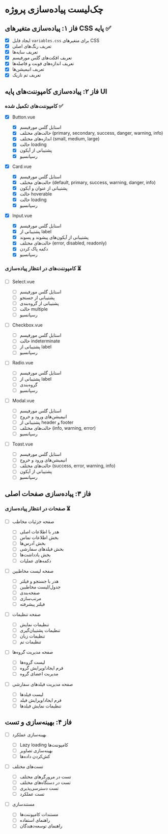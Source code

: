 # چک‌لیست پیاده‌سازی پروژه

## فاز ۱: پیاده‌سازی متغیرهای CSS پایه ✅

- [x] ایجاد فایل `variables.css` برای متغیرهای CSS
- [x] تعریف رنگ‌های اصلی
- [x] تعریف سایه‌ها
- [x] تعریف افکت‌های گلس مورفیسم
- [x] تعریف اندازه‌های فونت و فاصله‌ها
- [x] تعریف انیمیشن‌ها
- [x] تعریف تم تاریک

## فاز ۲: پیاده‌سازی کامپوننت‌های پایه UI

### کامپوننت‌های تکمیل شده ✅

- [x] Button.vue

  - [x] استایل گلس مورفیسم
  - [x] حالت‌های مختلف (primary, secondary, success, danger, warning, info)
  - [x] اندازه‌های مختلف (small, medium, large)
  - [x] حالت loading
  - [x] پشتیبانی از آیکون
  - [x] رسپانسیو

- [x] Card.vue

  - [x] استایل گلس مورفیسم
  - [x] حالت‌های مختلف (default, primary, success, warning, danger, info)
  - [x] پشتیبانی از عنوان و آیکون
  - [x] حالت hoverable
  - [x] حالت loading
  - [x] رسپانسیو

- [x] Input.vue
  - [x] استایل گلس مورفیسم
  - [x] پشتیبانی از label
  - [x] پشتیبانی از آیکون‌های پیشوند و پسوند
  - [x] حالت‌های مختلف (error, disabled, readonly)
  - [x] دکمه پاک کردن
  - [x] رسپانسیو

### کامپوننت‌های در انتظار پیاده‌سازی ⏳

- [ ] Select.vue

  - [ ] استایل گلس مورفیسم
  - [ ] پشتیبانی از جستجو
  - [ ] پشتیبانی از گروه‌بندی
  - [ ] حالت multiple
  - [ ] رسپانسیو

- [ ] Checkbox.vue

  - [ ] استایل گلس مورفیسم
  - [ ] حالت indeterminate
  - [ ] پشتیبانی از label
  - [ ] رسپانسیو

- [ ] Radio.vue

  - [ ] استایل گلس مورفیسم
  - [ ] پشتیبانی از label
  - [ ] گروه‌بندی
  - [ ] رسپانسیو

- [ ] Modal.vue

  - [ ] استایل گلس مورفیسم
  - [ ] انیمیشن‌های ورود و خروج
  - [ ] پشتیبانی از header و footer
  - [ ] حالت‌های مختلف (info, warning, error)
  - [ ] رسپانسیو

- [ ] Toast.vue
  - [ ] استایل گلس مورفیسم
  - [ ] انیمیشن‌های ورود و خروج
  - [ ] حالت‌های مختلف (success, error, warning, info)
  - [ ] پشتیبانی از آیکون
  - [ ] رسپانسیو

## فاز ۳: پیاده‌سازی صفحات اصلی

### صفحات در انتظار پیاده‌سازی ⏳

- [ ] صفحه جزئیات مخاطب

  - [ ] هدر با اطلاعات اصلی
  - [ ] بخش اطلاعات تماس
  - [ ] بخش آدرس‌ها
  - [ ] بخش فیلدهای سفارشی
  - [ ] بخش یادداشت‌ها
  - [ ] دکمه‌های عملیات

- [ ] صفحه لیست مخاطبین

  - [ ] هدر با جستجو و فیلتر
  - [ ] جدول/لیست مخاطبین
  - [ ] صفحه‌بندی
  - [ ] مرتب‌سازی
  - [ ] فیلتر پیشرفته

- [ ] صفحه تنظیمات

  - [ ] تنظیمات نمایش
  - [ ] تنظیمات پشتیبان‌گیری
  - [ ] تنظیمات زبان
  - [ ] تنظیمات تم

- [ ] صفحه مدیریت گروه‌ها

  - [ ] لیست گروه‌ها
  - [ ] فرم ایجاد/ویرایش گروه
  - [ ] مدیریت اعضای گروه

- [ ] صفحه مدیریت فیلدهای سفارشی
  - [ ] لیست فیلدها
  - [ ] فرم ایجاد/ویرایش فیلد
  - [ ] تنظیمات نمایش فیلدها

## فاز ۴: بهینه‌سازی و تست

- [ ] بهینه‌سازی عملکرد

  - [ ] Lazy loading کامپوننت‌ها
  - [ ] بهینه‌سازی تصاویر
  - [ ] کش‌کردن داده‌ها

- [ ] تست‌های مختلف

  - [ ] تست در مرورگرهای مختلف
  - [ ] تست در دستگاه‌های مختلف
  - [ ] تست دسترسی‌پذیری
  - [ ] تست عملکرد

- [ ] مستندسازی
  - [ ] مستندات کامپوننت‌ها
  - [ ] راهنمای استفاده
  - [ ] راهنمای توسعه‌دهندگان
